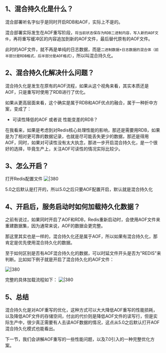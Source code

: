 ## 1、混合持久化是什么？

混合部署听名字似乎是同时开启RDB和AOF，实际上不是的。

混合部署实际发生在AOF重写阶段，`将当前状态保存为RDB二进制内容，写入新的AOF文件`，再将重写缓冲区的内容追加到新的AOF文件，最后替代原有的AOF文件。

此时的AOF文件，就不再是单纯的日志数据，而是`二进制数据+日志数据的混合体（前半部分是RDB格式，后半部分是AOF格式）`，所以叫混合持久化。

## 2、混合持久化解决什么问题？

混合持久化是发生在原有的AOF流程，如果从这个视角来看，其实本质还是AOF，只是重写时使用了RDB进行了优化。

如果从更高层面来看，这个确实是属于RDB和AOF优点的融合，属于一种折中方案，变成了：
- 可读性降低的AOF 或者说 性能变差的RDB？

在我看来，如果是考虑到对Redis核心处理性能的影响，那还是需要用RDB，如果是为了相对更可靠的数据记录，也就是尽可能丢失更少的数据，那还是得用AOF，同时，如果对可读性没有太大执念，那进一步开启混合持久化，是一个很好的选择，毕竟生产上，关注AOF可读性的情况实际比较少。

## 3、怎么开启？

打开Redis配置文件
![|380](https://my-obsidian-image.oss-cn-guangzhou.aliyuncs.com/2024/04/7212e53590384f68880ebb1f28a98fc5.png)

5.0之后默认是打开的，所以5.0之后只要AOF配置开启，默认就是混合持久化
## 4、开启后，服务启动时如何加载持久化数据？

之前有说过，如果同时开启了AOF和RDB，Redis重新启动时，会使用AOF文件来重建数据集，因为通常来说，AOF的数据会更完整。

那这里其实也是一样的，混合持久化还是属于AOF，所以如果有混合持久化，那肯定是优先使用混合持久化的数据。

至于如何区别是否有AOF混合持久化的数据，可以时延文件开头是否为"REDIS"来判断。比如如下例子就是开启了混合持久化的AOF文件：

![|380](https://my-obsidian-image.oss-cn-guangzhou.aliyuncs.com/2024/04/1b9531ec7ab4952d54cec76f8a9547eb.png)

完整的具体加载流程如下：
![|380](https://my-obsidian-image.oss-cn-guangzhou.aliyuncs.com/2024/04/dbaab53e52b4b236591098392adcd8a3.png)

## 5、总结

混合持久化是对AOF重写的优化，这种方式可以大大降低AOF重写的性能损耗，以及降低AOF文件的存储空间，付出的代价则是降低AOF文件的读写行，但是实际生产中，很少真正需要有人去读AOF数据的情况，这点从5.0之后默认打开AOF混合持久化模式也能看出。

下一节，我们会讲解AOF重写的一些性能问题，以及7.0引入的一种完整优化方案。
